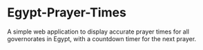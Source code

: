 # Egypt-Prayer-Times
A simple web application to display accurate prayer times for all governorates in Egypt, with a countdown timer for the next prayer.
